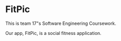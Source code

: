 # FitPic

This is team 17"s Software Engineering Coursework.

Our app, FitPic, is a social fitness application.
